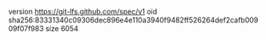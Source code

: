 version https://git-lfs.github.com/spec/v1
oid sha256:83331340c09306dec896e4e110a3940f9482ff526264def2cafb00909f07f983
size 6054

